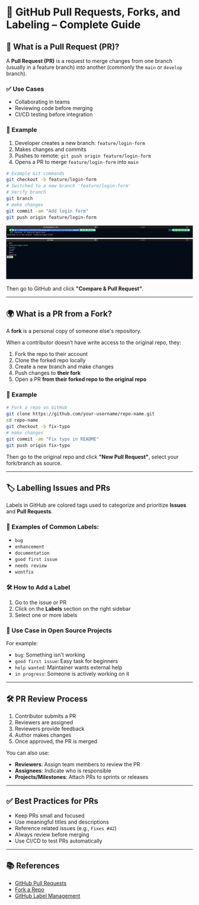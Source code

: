 # 🌟 GitHub Pull Requests, Forks, and Labeling – Complete Guide

## 📌 What is a Pull Request (PR)?

A **Pull Request (PR)** is a request to merge changes from one branch (usually in a feature branch) into another (commonly the `main` or `develop` branch).

### ✅ Use Cases

- Collaborating in teams
- Reviewing code before merging
- CI/CD testing before integration

### 📄 Example

1. Developer creates a new branch: `feature/login-form`
2. Makes changes and commits
3. Pushes to remote: `git push origin feature/login-form`
4. Opens a PR to merge `feature/login-form` into `main`

```bash
# Example Git commands
git checkout -b feature/login-form
# Switched to a new branch 'feature/login-form'
# Verify branch
git branch
# make changes
git commit -am "Add login form"
git push origin feature/login-form
```

![git-checkout-feature-login-form.png](./img/git-checkout-feature-login-form.png)
![check current branch](./img/check-current-branch.png)

Then go to GitHub and click **"Compare & Pull Request"**.

---

## 🌍 What is a PR from a Fork?

A **fork** is a personal copy of someone else's repository.

When a contributor doesn’t have write access to the original repo, they:

1. Fork the repo to their account
2. Clone the forked repo locally
3. Create a new branch and make changes
4. Push changes to **their fork**
5. Open a PR **from their forked repo to the original repo**

### 📄 Example

```bash
# Fork a repo on GitHub
git clone https://github.com/your-username/repo-name.git
cd repo-name
git checkout -b fix-typo
# make changes
git commit -am "Fix typo in README"
git push origin fix-typo
```

Then go to the original repo and click **"New Pull Request"**, select your fork/branch as source.

---

## 🏷️ Labelling Issues and PRs

Labels in GitHub are colored tags used to categorize and prioritize **Issues** and **Pull Requests**.

### 🧾 Examples of Common Labels:

- `bug`
- `enhancement`
- `documentation`
- `good first issue`
- `needs review`
- `wontfix`

### 🛠️ How to Add a Label

1. Go to the issue or PR
2. Click on the **Labels** section on the right sidebar
3. Select one or more labels

### 🧪 Use Case in Open Source Projects

For example:

- `bug`: Something isn't working
- `good first issue`: Easy task for beginners
- `help wanted`: Maintainer wants external help
- `in progress`: Someone is actively working on it

---

## 🛠 PR Review Process

1. Contributor submits a PR
2. Reviewers are assigned
3. Reviewers provide feedback
4. Author makes changes
5. Once approved, the PR is merged

You can also use:

- **Reviewers**: Assign team members to review the PR
- **Assignees**: Indicate who is responsible
- **Projects/Milestones**: Attach PRs to sprints or releases

---

## ✅ Best Practices for PRs

- Keep PRs small and focused
- Use meaningful titles and descriptions
- Reference related issues (e.g., `Fixes #42`)
- Always review before merging
- Use CI/CD to test PRs automatically

---

## 📚 References

- [GitHub Pull Requests](https://docs.github.com/en/pull-requests)
- [Fork a Repo](https://docs.github.com/en/get-started/quickstart/fork-a-repo)
- [GitHub Label Management](https://docs.github.com/en/issues/using-labels-to-categorize-issues-and-pull-requests)
